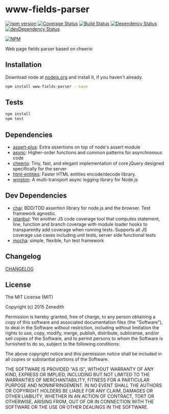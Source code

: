# www-fields-parser
[![npm version](https://badge.fury.io/js/www-fields-parser.svg)](http://badge.fury.io/js/www-fields-parser)
[![Coverage Status](https://coveralls.io/repos/Zenedith/npm-www-fields-parser/badge.png)](https://coveralls.io/r/Zenedith/npm-www-fields-parser)
[![Build Status](https://travis-ci.org/Zenedith/npm-www-fields-parser.svg)](https://travis-ci.org/Zenedith/npm-www-fields-parser)
[![Dependency Status](https://david-dm.org/Zenedith/npm-www-fields-parser.svg)](https://david-dm.org/Zenedith/npm-www-fields-parser)
[![devDependency Status](https://david-dm.org/Zenedith/npm-www-fields-parser/dev-status.svg)](https://david-dm.org/Zenedith/npm-www-fields-parser#info=devDependencies)

[![NPM](https://nodei.co/npm/www-fields-parser.png?downloads=true&downloadRank=true&stars=true)](https://nodei.co/npm/www-fields-parser/)


Web page fields parser based on cheerio

## Installation

Download node at [nodejs.org](http://nodejs.org) and install it, if you haven't already.

```sh
npm install www-fields-parser --save
```


## Tests

```sh
npm install
npm test
```

## Dependencies

- [assert-plus](https://github.com/mcavage/node-assert-plus): Extra assertions on top of node&#39;s assert module
- [async](https://github.com/caolan/async): Higher-order functions and common patterns for asynchronous code
- [cheerio](https://github.com/cheeriojs/cheerio): Tiny, fast, and elegant implementation of core jQuery designed specifically for the server
- [html-entities](https://github.com/mdevils/node-html-entities): Faster HTML entities encode/decode library.
- [winston](https://github.com/flatiron/winston): A multi-transport async logging library for Node.js

## Dev Dependencies

- [chai](https://github.com/chaijs/chai): BDD/TDD assertion library for node.js and the browser. Test framework agnostic.
- [istanbul](https://github.com/gotwarlost/istanbul): Yet another JS code coverage tool that computes statement, line, function and branch coverage with module loader hooks to transparently add coverage when running tests. Supports all JS coverage use cases including unit tests, server side functional tests
- [mocha](https://github.com/mochajs/mocha): simple, flexible, fun test framework


## Changelog

[CHANGELOG](CHANGELOG.md)


## License
The MIT License (MIT)

Copyright (c) 2015 Zenedith

Permission is hereby granted, free of charge, to any person obtaining a copy
of this software and associated documentation files (the "Software"), to deal
in the Software without restriction, including without limitation the rights
to use, copy, modify, merge, publish, distribute, sublicense, and/or sell
copies of the Software, and to permit persons to whom the Software is
furnished to do so, subject to the following conditions:

The above copyright notice and this permission notice shall be included in all
copies or substantial portions of the Software.

THE SOFTWARE IS PROVIDED "AS IS", WITHOUT WARRANTY OF ANY KIND, EXPRESS OR
IMPLIED, INCLUDING BUT NOT LIMITED TO THE WARRANTIES OF MERCHANTABILITY,
FITNESS FOR A PARTICULAR PURPOSE AND NONINFRINGEMENT. IN NO EVENT SHALL THE
AUTHORS OR COPYRIGHT HOLDERS BE LIABLE FOR ANY CLAIM, DAMAGES OR OTHER
LIABILITY, WHETHER IN AN ACTION OF CONTRACT, TORT OR OTHERWISE, ARISING FROM,
OUT OF OR IN CONNECTION WITH THE SOFTWARE OR THE USE OR OTHER DEALINGS IN THE
SOFTWARE.